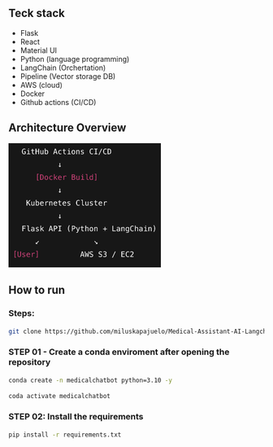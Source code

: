 ## Teck stack

* Flask
* React
* Material UI
* Python (language programming)
* LangChain (Orchertation)
* Pipeline (Vector storage DB)
* AWS (cloud)
* Docker
* Github actions (CI/CD)

## Architecture Overview
<p >
  <img src="docs/architecture.png" alt="App Architecture" width="300"/>
</p>

## How to run

### Steps:

```bash
git clone https://github.com/miluskapajuelo/Medical-Assistant-AI-Langchain-AWS.git
```

### STEP 01 - Create a conda enviroment after opening the repository

```bash
conda create -n medicalchatbot python=3.10 -y
```

```bash
coda activate medicalchatbot
```

### STEP 02: Install the requirements
```bash
pip install -r requirements.txt
```

